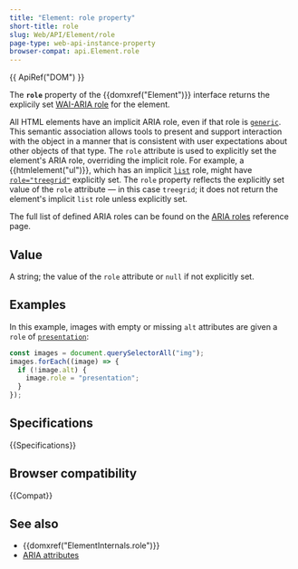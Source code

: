 ```yaml
---
title: "Element: role property"
short-title: role
slug: Web/API/Element/role
page-type: web-api-instance-property
browser-compat: api.Element.role
---
```


{{ ApiRef("DOM") }}

The **`role`** property of the {{domxref("Element")}} interface returns the explicily set [WAI-ARIA role](/en-US/docs/Web/Accessibility/ARIA/Reference/Roles) for the element.

All HTML elements have an implicit ARIA role, even if that role is [`generic`](/en-US/docs/Web/Accessibility/ARIA/Reference/Roles/generic_role). This semantic association allows tools to present and support interaction with the object in a manner that is consistent with user expectations about other objects of that type. The `role` attribute is used to explicitly set the element's ARIA role, overriding the implicit role. For example, a {{htmlelement("ul")}}, which has an implicit [`list`](/en-US/docs/Web/Accessibility/ARIA/Reference/Roles/list_role) role, might have [`role="treegrid"`](/en-US/docs/Web/Accessibility/ARIA/Reference/Roles/treegrid_role) explicitly set. The `role` property reflects the explicitly set value of the `role` attribute &mdash; in this case `treegrid`; it does not return the element's implicit `list` role unless explicitly set.

The full list of defined ARIA roles can be found on the [ARIA roles](/en-US/docs/Web/Accessibility/ARIA/Reference/Roles) reference page.

## Value

A string; the value of the `role` attribute or `null` if not explicitly set.

## Examples

In this example, images with empty or missing `alt` attributes are given a `role` of [`presentation`](/en-US/docs/Web/Accessibility/ARIA/Reference/Roles/presentation_role):

```js
const images = document.querySelectorAll("img");
images.forEach((image) => {
  if (!image.alt) {
    image.role = "presentation";
  }
});
```

## Specifications

{{Specifications}}

## Browser compatibility

{{Compat}}

## See also

- {{domxref("ElementInternals.role")}}
- [ARIA attributes](/en-US/docs/Web/Accessibility/ARIA/Reference/Attributes)

